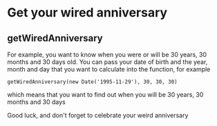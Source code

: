 # Get your wired anniversary

## getWiredAnniversary

For example, you want to know when you were or will be 30 years, 30 months and 30 days old. You can pass your date of birth and the year, month and day that you want to calculate into the function, for example
````
getWiredAnniversary(new Date('1995-11-29'), 30, 30, 30)
```` 
which means that you want to find out when you will be 30 years, 30 months and 30 days

Good luck, and don't forget to celebrate your weird anniversary